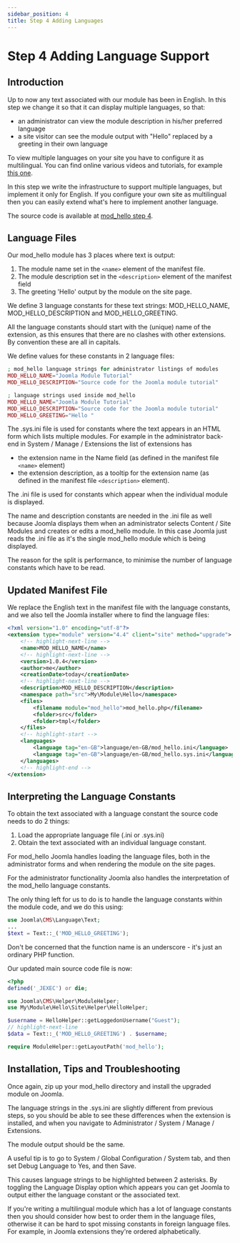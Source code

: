 ```yaml
---
sidebar_position: 4
title: Step 4 Adding Languages
---
```


Step 4 Adding Language Support
==============================

## Introduction

Up to now any text associated with our module has been in English. In this step we change it so that it can display multiple languages, so that:
- an administrator can view the module description in his/her preferred language
- a site visitor can see the module output with "Hello" replaced by a greeting in their own language

To view multiple languages on your site you have to configure it as multilingual. You can find online various videos and tutorials, for example [this one](https://www.themexpert.com/blog/beginners-guide-to-multilingual-joomla-website).

In this step we write the infrastructure to support multiple languages, but implement it only for English. 
If you configure your own site as multilingual then you can easily extend what's here to implement another language.

The source code is available at [mod_hello step 4](https://github.com/joomla/manual-examples/tree/main/module-tutorial/step4_languages). 

## Language Files

Our mod_hello module has 3 places where text is output:
1. The module name set in the `<name>` element of the manifest file.
2. The module description set in the `<description>` element of the manifest field
3. The greeting 'Hello' output by the module on the site page.

We define 3 language constants for these text strings: MOD_HELLO_NAME, MOD_HELLO_DESCRIPTION and MOD_HELLO_GREETING.

All the language constants should start with the (unique) name of the extension, as this ensures that there are no clashes with other extensions. By convention these are all in capitals.

We define values for these constants in 2 language files:

```php title="mod_hello/language/en-GB/mod_hello.sys.ini"
; mod_hello language strings for administrator listings of modules
MOD_HELLO_NAME="Joomla Module Tutorial"
MOD_HELLO_DESCRIPTION="Source code for the Joomla module tutorial"
```

```php title="mod_hello/language/en-GB/mod_hello.ini"
; language strings used inside mod_hello 
MOD_HELLO_NAME="Joomla Module Tutorial"
MOD_HELLO_DESCRIPTION="Source code for the Joomla module tutorial"
MOD_HELLO_GREETING="Hello "
```

The .sys.ini file is used for constants where the text appears in an HTML form which lists multiple modules. 
For example in the administrator back-end in System / Manage / Extensions the list of extensions has
- the extension name in the Name field (as defined in the manifest file `<name>` element)
- the extension description, as a tooltip for the extension name (as defined in the manifest file `<description>` element).

The .ini file is used for constants which appear when the individual module is displayed.

The name and description constants are needed in the .ini file as well because Joomla displays them when an administrator selects Content / Site Modules and creates or edits a mod_hello module.
In this case Joomla just reads the .ini file as it's the single mod_hello module which is being displayed.

The reason for the split is performance, to minimise the number of language constants which have to be read.


## Updated Manifest File

We replace the English text in the manifest file with the language constants, and we also tell the Joomla installer where to find the language files:

```xml title="mod_hello/mod_hello.xml"
<?xml version="1.0" encoding="utf-8"?>
<extension type="module" version="4.4" client="site" method="upgrade">
    <!-- highlight-next-line -->
    <name>MOD_HELLO_NAME</name>
    <!-- highlight-next-line -->
    <version>1.0.4</version>
    <author>me</author>
    <creationDate>today</creationDate>
    <!-- highlight-next-line -->
    <description>MOD_HELLO_DESCRIPTION</description>
    <namespace path="src">My\Module\Hello</namespace>
    <files>
        <filename module="mod_hello">mod_hello.php</filename>
        <folder>src</folder>
        <folder>tmpl</folder>
    </files>
    <!-- highlight-start -->
    <languages>
        <language tag="en-GB">language/en-GB/mod_hello.ini</language>
        <language tag="en-GB">language/en-GB/mod_hello.sys.ini</language>
    </languages>
    <!-- highlight-end -->
</extension>
```

## Interpreting the Language Constants

To obtain the text associated with a language constant the source code needs to do 2 things:
1. Load the appropriate language file (.ini or .sys.ini)
2. Obtain the text associated with an individual language constant.

For mod_hello Joomla handles loading the language files, both in the administrator forms and when rendering the module on the site pages.

For the administrator functionality Joomla also handles the interpretation of the mod_hello language constants.

The only thing left for us to do is to handle the language constants within the module code, and we do this using:

```php
use Joomla\CMS\Language\Text;
...
$text = Text::_('MOD_HELLO_GREETING');
```

Don't be concerned that the function name is an underscore - it's just an ordinary PHP function. 

Our updated main source code file is now:

```php title="mod_hello/mod_hello.php"
<?php
defined('_JEXEC') or die;

use Joomla\CMS\Helper\ModuleHelper;
use My\Module\Hello\Site\Helper\HelloHelper;

$username = HelloHelper::getLoggedonUsername("Guest");
// highlight-next-line
$data = Text::_('MOD_HELLO_GREETING') . $username;

require ModuleHelper::getLayoutPath('mod_hello');
```

## Installation, Tips and Troubleshooting

Once again, zip up your mod_hello directory and install the upgraded module on Joomla. 

The language strings in the .sys.ini are slightly different from previous steps, so you should be able to see these differences when the extension is installed, and when you navigate to Administrator / System / Manage / Extensions.

The module output should be the same.

A useful tip is to go to System / Global Configuration / System tab, and then set Debug Language to Yes, and then Save.

This causes language strings to be highlighted between 2 asterisks. By toggling the Language Display option which appears you can get Joomla to output either the language constant or the associated text.

If you're writing a multilingual module which has a lot of language constants then you should consider how best to order them in the language files, otherwise it can be hard to spot missing constants in foreign language files.
For example, in Joomla extensions they're ordered alphabetically.

